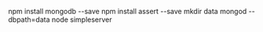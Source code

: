 npm install mongodb --save
npm install assert --save
mkdir data
mongod --dbpath=data
node simpleserver